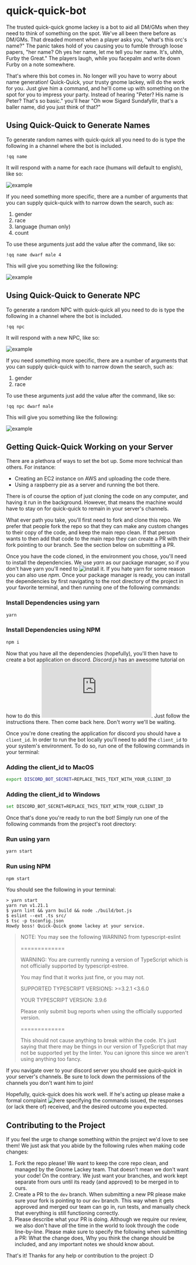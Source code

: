 # quick-quick-bot

The trusted quick-quick gnome lackey is a bot to aid all DM/GMs when they need to think of something on the spot. We've all been there before as DM/GMs. That dreaded moment when a player asks you, "what's this orc's name?" The panic takes hold of you causing you to fumble through loose papers, "her name? Oh yes her name, let me tell you her name. It's, uhhh, Furby the Great." The players laugh, while you facepalm and write down Furby on a note somewhere.

That's where this bot comes in. No longer will you have to worry about name generation! Quick-Quick, your trusty gnome lackey, will do the work for you. Just give him a command, and he'll come up with something on the spot for you to impress your party. Instead of hearing "Peter? His name is Peter? That's so basic." you'll hear "Oh wow Sigard Sundafyllir, that's a baller name, did you just think of that?"

## Using Quick-Quick to Generate Names

To generate random names with quick-quick all you need to do is type the following in a channel where the bot is included.

```text
!qq name
```

It will respond with a name for each race (humans will default to english), like so:

![example](./images/name_command_example.png)

If you need something more specific, there are a number of arguments that you can supply quick-quick with to narrow down the search, such as:

1. gender
2. race
3. language (human only)
4. count

To use these arguments just add the value after the command, like so:

```text
!qq name dwarf male 4
```

This will give you something like the following:

![example](./images/name_specific_command_example.png)

## Using Quick-Quick to Generate NPC

To generate a random NPC with quick-quick all you need to do is type the following in a channel where the bot is included.

```text
!qq npc
```

It will respond with a new NPC, like so:

![example](./images/npc_command_example.png)

If you need something more specific, there are a number of arguments that you can supply quick-quick with to narrow down the search, such as:

1. gender
2. race

To use these arguments just add the value after the command, like so:

```text
!qq npc dwarf male
```

This will give you something like the following:

![example](./images/npc_specific_command_example.png)

## Getting Quick-Quick Working on your Server

There are a plethora of ways to set the bot up. Some more technical than others. For instance:

- Creating an EC2 instance on AWS and uploading the code there.
- Using a raspberry pie as a server and running the bot there.

There is of course the option of just cloning the code on any computer, and having it run in the background. However, that means the machine would have to stay on for quick-quick to remain in your server's channels.

What ever path you take, you'll first need to fork and clone this repo. We prefer that people fork the repo so that they can make any custom changes to their copy of the code, and keep the main repo clean. If that person wants to then add that code to the main repo they can create a PR with their fork pointing to our branch. See the section below on submitting a PR.

Once you have the code cloned, in the environment you chose, you'll need to install the dependencies. We use _yarn_ as our package manager, so if you don't have yarn you'll need to ![install](https://classic.yarnpkg.com/en/docs/install) it. If you hate yarn for some reason you can also use _npm_. Once your package manager is ready, you can install the dependencies by first navigating to the root directory of the project in your favorite terminal, and then running one of the following commands:

### Install Dependencies using yarn

```bash
yarn
```

### Install Dependencies using NPM

```bash
npm i
```

Now that you have all the dependencies (hopefully), you'll then have to create a bot application on discord. _Discord.js_ has an awesome tutorial on how to do this ![here](https://discordjs.guide/preparations/setting-up-a-bot-application.html#creating-your-bot). Just follow the instructions there. Then come back here. Don't worry we'll be waiting.

Once you're done creating the application for discord you should have a `client_id`. In order to run the bot locally you'll need to add the `client_id` to your system's environment. To do so, run one of the following commands in your terminal:

### Adding the client_id to MacOS

```bash
export DISCORD_BOT_SECRET=REPLACE_THIS_TEXT_WITH_YOUR_CLIENT_ID
```

### Adding the client_id to Windows

```bash
set DISCORD_BOT_SECRET=REPLACE_THIS_TEXT_WITH_YOUR_CLIENT_ID
```

Once that's done you're ready to run the bot! Simply run one of the following commands from the project's root directory:

### Run using yarn

```bash
yarn start
```

### Run using NPM

```bash
npm start
```

You should see the following in your terminal:

```text
> yarn start
yarn run v1.21.1
$ yarn lint && yarn build && node ./build/bot.js
$ eslint --ext .ts src/
$ tsc -p tsconfig.json
Howdy boss! Quick-Quick gnome lackey at your service.
```

> NOTE: You may see the following WARNING from typescript-eslint
>
> =============
>
> WARNING: You are currently running a version of TypeScript which is not officially supported by typescript-estree.
>
> You may find that it works just fine, or you may not.
>
> SUPPORTED TYPESCRIPT VERSIONS: >=3.2.1 <3.6.0
>
> YOUR TYPESCRIPT VERSION: 3.9.6
>
> Please only submit bug reports when using the officially supported version.
>
> =============
>
> This should not cause anything to break within the code. It's just saying that there may be things in our version of TypeScript that
> may not be supported yet by the linter. You can ignore this since we aren't using anything too fancy.

If you navigate over to your discord server you should see _quick-quick_ in your server's channels. Be sure to lock down the permissions of the channels you don't want him to join!

Hopefully, quick-quick does his work well. If he's acting up please make a formal complaint ![here](https://github.com/Gnome-Lackey/quick-quick-bot/issues) specifying the commands issued, the responses (or lack there of) received, and the desired outcome you expected.

## Contributing to the Project

If you feel the urge to change something within the project we'd love to see them! We just ask that you abide by the following rules when making code changes:

1) Fork the repo please! We want to keep the core repo clean, and managed by the Gnome Lackey team. That doesn't mean we don't want your code! On the contrary. We just want your branches, and work kept separate from ours until its ready (and approved) to be merged in to ours.
2) Create a PR to the `dev` branch. When submitting a new PR please make sure your fork is pointing to our `dev` branch. This way when it gets approved and merged our team can go in, run tests, and manually check that everything is still functioning correctly.
3) Please describe what your PR is doing. Although we require our review, we also don't have _all_ the time in the world to look through the code line-by-line. Please make sure to specify the following when submitting a PR: What the change does, Why you think the change should be included, and any important notes we should know about.

That's it! Thanks for any help or contribution to the project :D
